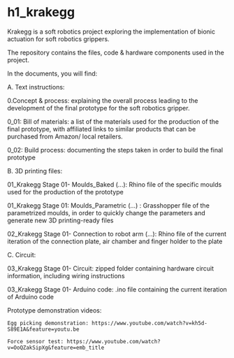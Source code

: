 # h1_krakegg

Krakegg is a soft robotics project exploring the implementation of bionic actuation for soft robotics grippers.

The repository contains the files, code & hardware components used in the project.

In the documents, you will find:

A. Text instructions:

0.Concept & process: explaining the overall process leading to the development of the final prototype for the soft robotics gripper.

0_01: Bill of materials: a list of the materials used for the production of the final prototype, with affiliated links to similar products that can be purchased from Amazon/ local retailers.

0_02: Build process: documenting the steps taken in order to build the final prototype

B. 3D printing files:

01_Krakegg Stage 01- Moulds_Baked (...): Rhino file of the specific moulds used for the production of the prototype

01_Krakegg Stage 01: Moulds_Parametric (...) : Grasshopper file of the parametrized moulds, in order to quickly change the parameters and generate new 3D printing-ready files

02_Krakegg Stage 01- Connection to robot arm (...): Rhino file of the current iteration of the connection plate, air chamber and finger holder to the plate

C. Circuit:

03_Krakegg Stage 01- Circuit: zipped folder containing hardware circuit information, including wiring instructions

03_Krakegg Stage 01- Arduino code: .ino file containing the current iteration of Arduino code

Prototype demonstration videos:

    Egg picking demonstration: https://www.youtube.com/watch?v=kh5d-S89E1A&feature=youtu.be

    Force sensor test: https://www.youtube.com/watch?v=OoQZakSipXg&feature=emb_title
